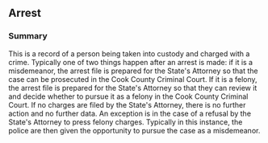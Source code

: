 ## Arrest

### Summary

This is a record of a person being taken into custody and charged with a crime. Typically one of two things happen after an arrest is made: if it is a misdemeanor, the arrest file is prepared for the State's Attorney so that the case can be prosecuted in the Cook County Criminal Court. If it is a felony, the arrest file is prepared for the State's Attorney so that they can review it and decide whether to pursue it as a felony in the Cook County Criminal Court. If no charges are filed by the State's Attorney, there is no further action and no further data. An exception is in the case of a refusal by the State's Attorney to press felony charges. Typically in this instance, the police are then given the opportunity to pursue the case as a misdemeanor.